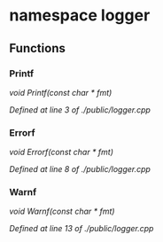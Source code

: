 # namespace logger



## Functions

### Printf

*void Printf(const char * fmt)*

*Defined at line 3 of ./public/logger.cpp*

### Errorf

*void Errorf(const char * fmt)*

*Defined at line 8 of ./public/logger.cpp*

### Warnf

*void Warnf(const char * fmt)*

*Defined at line 13 of ./public/logger.cpp*




